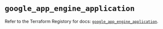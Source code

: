 # `google_app_engine_application`

Refer to the Terraform Registory for docs: [`google_app_engine_application`](https://www.terraform.io/docs/providers/google/r/app_engine_application).
